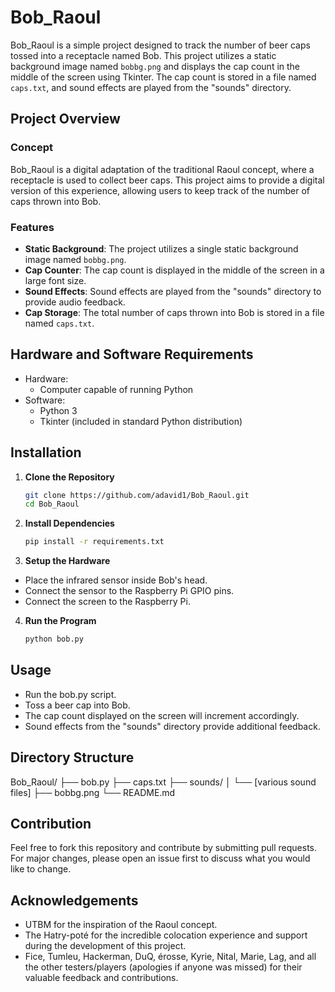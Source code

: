# Bob_Raoul

Bob_Raoul is a simple project designed to track the number of beer caps tossed into a receptacle named Bob. This project utilizes a static background image named `bobbg.png` and displays the cap count in the middle of the screen using Tkinter. The cap count is stored in a file named `caps.txt`, and sound effects are played from the "sounds" directory.

## Project Overview

### Concept

Bob_Raoul is a digital adaptation of the traditional Raoul concept, where a receptacle is used to collect beer caps. This project aims to provide a digital version of this experience, allowing users to keep track of the number of caps thrown into Bob.

### Features

- **Static Background**: The project utilizes a single static background image named `bobbg.png`.
- **Cap Counter**: The cap count is displayed in the middle of the screen in a large font size.
- **Sound Effects**: Sound effects are played from the "sounds" directory to provide audio feedback.
- **Cap Storage**: The total number of caps thrown into Bob is stored in a file named `caps.txt`.

## Hardware and Software Requirements

- Hardware:
  - Computer capable of running Python
- Software:
  - Python 3
  - Tkinter (included in standard Python distribution)

## Installation

1. **Clone the Repository**
   ```sh
   git clone https://github.com/adavid1/Bob_Raoul.git
   cd Bob_Raoul
   ```
2. **Install Dependencies**
	```sh
   pip install -r requirements.txt
   ```
3. **Setup the Hardware**
* Place the infrared sensor inside Bob's head.
* Connect the sensor to the Raspberry Pi GPIO pins.
* Connect the screen to the Raspberry Pi.

4. **Run the Program**
	```sh
   python bob.py
   ```

## Usage

- Run the bob.py script.
- Toss a beer cap into Bob.
- The cap count displayed on the screen will increment accordingly.
- Sound effects from the "sounds" directory provide additional feedback.

## Directory Structure

Bob_Raoul/
├── bob.py
├── caps.txt
├── sounds/
│   └── [various sound files]
├── bobbg.png
└── README.md


## Contribution

Feel free to fork this repository and contribute by submitting pull requests. For major changes, please open an issue first to discuss what you would like to change.


## Acknowledgements

- UTBM for the inspiration of the Raoul concept.
- The Hatry-poté for the incredible colocation experience and support during the development of this project.
- Fice, Tumleu, Hackerman, DuQ, érosse, Kyrie, Nital, Marie, Lag, and all the other testers/players (apologies if anyone was missed) for their valuable feedback and contributions.
